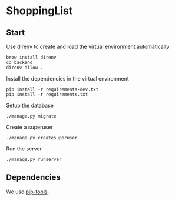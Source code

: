 # ShoppingList

## Start

Use [direnv](https://direnv.net) to create and load the virtual environment automatically
```
brew install direnv
cd backend
direnv allow .
```

Install the dependencies in the virtual environment
```
pip install -r requirements-dev.txt
pip install -r requirements.txt
```

Setup the database
```
./manage.py migrate
```

Create a superuser
```
./manage.py createsuperuser
```

Run the server
```
./manage.py runserver
```

## Dependencies

We use [pip-tools](https://pypi.org/project/pip-tools/).
